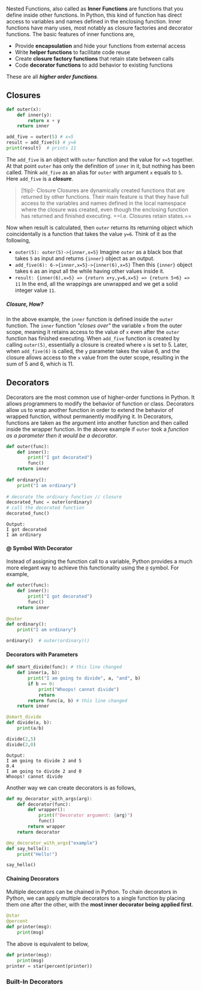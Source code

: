 Nested Functions, also called as **Inner Functions** are functions that you define inside other functions. In Python, this kind of function has direct access to variables and names defined in the enclosing function. Inner functions have many uses, most notably as closure factories and decorator functions.
The basic features of inner functions are,
- Provide **encapsulation** and hide your functions from external access
- Write **helper functions** to facilitate code reuse
- Create **closure factory functions** that retain state between calls
- Code **decorator functions** to add behavior to existing functions

These are all ***higher order functions***.
## Closures
```python
def outer(x):
    def inner(y):
        return x + y
    return inner

add_five = outer(5) # x=5
result = add_five(6) # y=6
print(result)  # prints 11
```
The `add_five` is an object with `outer` function and the value for `x=5` together. At that point `outer` has only the definition of `inner` in it, but nothing has been called. Think `add_five` as an alias for `outer` with argument `x` equals to `5`. Here `add_five` is a ***closure***.
> [!tip]- Closure
> Closures are dynamically created functions that are returned by other functions. Their main feature is that they have full access to the variables and names defined in the local namespace where the closure was created, even though the enclosing function has returned and finished executing.
> ==I.e. Closures retain states.==

Now when result is calculated, then `outer` returns its returning object which coincidentally is a function that takes the value `y=6`. Think of it as the following, 
- `outer(5): outer(5)->{inner,x=5}` Imagine `outer` as a black box that takes `5` as  input and returns `{inner}` object as an output.
- `add_five(6): 6->{inner,x=5}->{inner(6),x=5}` Then this `{inner}` object takes `6` as an input all the while having other values inside it.
- `result: {inner(6),x=5} => {return x+y,y=6,x=5} => {return 5+6} =>  11` In the end, all the wrappings are unwrapped and we get a solid integer value `11`.
##### Closure, How?
In the above example, the `inner` function is defined inside the `outer` function. The `inner` function *"closes over"* the variable `x` from the outer scope, meaning it retains access to the value of `x` even after the `outer` function has finished executing. When `add_five` function is created by calling `outer(5)`, essentially a closure is created where `x` is set to 5. Later, when `add_five(6)` is called, the `y` parameter takes the value 6, and the closure allows access to the `x` value from the outer scope, resulting in the sum of 5 and 6, which is 11.

## Decorators
Decorators are the most common use of higher-order functions in Python. It allows programmers to modify the behavior of function or class. Decorators allow us to wrap another function in order to extend the behavior of wrapped function, without permanently modifying it. In Decorators, functions are taken as the argument into another function and then called inside the wrapper function.
In the above example if `outer` took a *function as a parameter then it would be a decorator*.
```python
def outer(func):
    def inner():
        print("I got decorated")
        func()
    return inner
    
def ordinary():
    print("I am ordinary")
    
# decorate the ordinary function // closure
decorated_func = outer(ordinary)
# call the decorated function
decorated_func()
```
```
Output:
I got decorated
I am ordinary
```
#### @ Symbol With Decorator
Instead of assigning the function call to a variable, Python provides a much more elegant way to achieve this functionality using the `@` symbol. For example,
```python
def outer(func):
    def inner():
        print("I got decorated")
        func()
    return inner
    
@outer
def ordinary():
    print("I am ordinary")

ordinary()  # outer(ordinary)()
```
#### Decorators with Parameters
```python
def smart_divide(func): # this line changed
    def inner(a, b):
        print("I am going to divide", a, "and", b)
        if b == 0:
            print("Whoops! cannot divide")
            return
        return func(a, b) # this line changed
    return inner

@smart_divide
def divide(a, b):
    print(a/b)

divide(2,5)
divide(2,0)
```
```
Output:
I am going to divide 2 and 5
0.4
I am going to divide 2 and 0
Whoops! cannot divide
```
Another way we can create decorators is as follows, 
```python
def my_decorator_with_args(arg):
    def decorator(func):
        def wrapper():
            print(f"Decorator argument: {arg}")
            func()
        return wrapper
    return decorator

@my_decorator_with_args("example")
def say_hello():
    print("Hello!")

say_hello()
```
#### Chaining Decorators
Multiple decorators can be chained in Python. To chain decorators in Python, we can apply multiple decorators to a single function by placing them one after the other, with the **most inner decorator being applied first**.
```python
@star
@percent
def printer(msg):
    print(msg)
```
The above is equivalent to below,
```python
def printer(msg):
    print(msg)
printer = star(percent(printer))
```

### Built-In Decorators 

